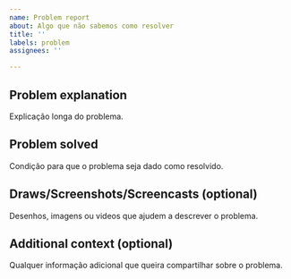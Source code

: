 ```yaml
---
name: Problem report
about: Algo que não sabemos como resolver
title: ''
labels: problem
assignees: ''

---
```


## Problem explanation
Explicação longa do problema.

## Problem solved
Condição para que o problema seja dado como resolvido.

## Draws/Screenshots/Screencasts (optional)
Desenhos, imagens ou videos que ajudem a descrever o problema.

## Additional context (optional)
Qualquer informação adicional que queira compartilhar sobre o problema.
